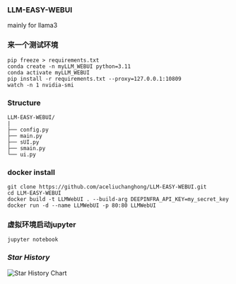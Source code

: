 ### LLM-EASY-WEBUI

mainly for llama3

### 来一个测试环境

```shell
pip freeze > requirements.txt
conda create -n myLLM_WEBUI python=3.11
conda activate myLLM_WEBUI
pip install -r requirements.txt --proxy=127.0.0.1:10809
watch -n 1 nvidia-smi
```

### Structure

```text
LLM-EASY-WEBUI/
|
├── config.py
├── main.py
├── sUI.py
├── smain.py
└── ui.py
```

### docker install

```shell
git clone https://github.com/aceliuchanghong/LLM-EASY-WEBUI.git
cd LLM-EASY-WEBUI
docker build -t LLMWebUI . --build-arg DEEPINFRA_API_KEY=my_secret_key
docker run -d --name LLMWebUI -p 80:80 LLMWebUI
```

### 虚拟环境启动jupyter

```shell
jupyter notebook 
```

### *Star History*

![Star History Chart](https://api.star-history.com/svg?repos=aceliuchanghong/LLM-EASY-WEBUI&type=Date)

